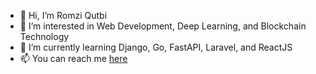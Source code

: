 - 👋 Hi, I’m Romzi Qutbi
- 👀 I’m interested in Web Development, Deep Learning, and Blockchain Technology
- 🌱 I’m currently learning Django, Go, FastAPI, Laravel, and ReactJS
- 📫 You can reach me [here](mailto:romziqutbi@gmail.com)

<!---
rmzq/rmzq is a ✨ special ✨ repository because its `README.md` (this file) appears on your GitHub profile.
You can click the Preview link to take a look at your changes.
--->
